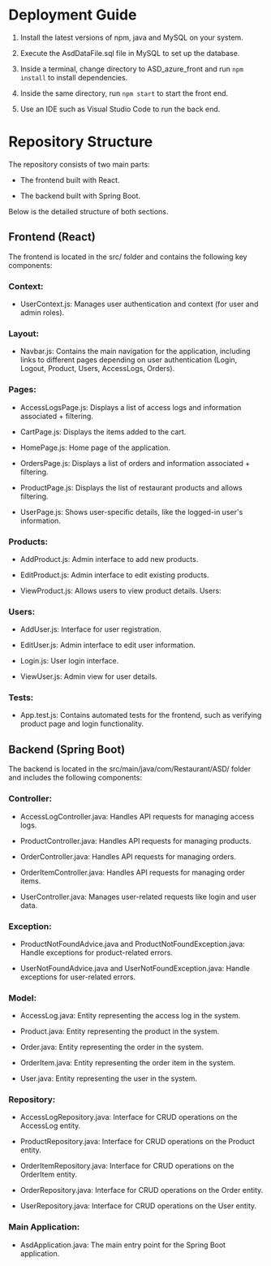 # Deployment Guide
1. Install the latest versions of npm, java and MySQL on your system.

2. Execute the AsdDataFile.sql file in MySQL to set up the database.

3. Inside a terminal, change directory to ASD_azure_front and run ```npm install``` to install dependencies.

4. Inside the same directory, run ```npm start``` to start the front end.

5. Use an IDE such as Visual Studio Code to run the back end.

# Repository Structure 

The repository consists of two main parts: 
- The frontend built with React.
  
- The backend built with Spring Boot.

Below is the detailed structure of both sections.


## Frontend (React) 

The frontend is located in the src/ folder and contains the following key components:

### Context:

- UserContext.js: Manages user authentication and context (for user and admin roles). 

### Layout:

- Navbar.js: Contains the main navigation for the application, including links to different pages depending on user authentication (Login, Logout, Product, Users, AccessLogs, Orders).

### Pages:

- AccessLogsPage.js: Displays a list of access logs and information associated + filtering.

- CartPage.js: Displays the items added to the cart. 

- HomePage.js: Home page of the application.

- OrdersPage.js: Displays a list of orders and information associated + filtering.

- ProductPage.js: Displays the list of restaurant products and allows filtering. 

- UserPage.js: Shows user-specific details, like the logged-in user's information.

### Products:

- AddProduct.js: Admin interface to add new products.

- EditProduct.js: Admin interface to edit existing products. 

- ViewProduct.js: Allows users to view product details. Users:


### Users:

- AddUser.js: Interface for user registration.

- EditUser.js: Admin interface to edit user information.

- Login.js: User login interface. 

- ViewUser.js: Admin view for user details. 

### Tests:

- App.test.js: Contains automated tests for the frontend, such as verifying product page and login functionality.


## Backend (Spring Boot) 

The backend is located in the src/main/java/com/Restaurant/ASD/ folder and includes the following components:

### Controller:
- AccessLogController.java: Handles API requests for managing access logs.

- ProductController.java: Handles API requests for managing products.

- OrderController.java: Handles API requests for managing orders.

- OrderItemController.java: Handles API requests for managing order items.
  
- UserController.java: Manages user-related requests like login and user data.

### Exception:

- ProductNotFoundAdvice.java and ProductNotFoundException.java: Handle exceptions for product-related errors.

- UserNotFoundAdvice.java and UserNotFoundException.java: Handle exceptions for user-related errors.

### Model:
- AccessLog.java: Entity representing the access log in the system.

- Product.java: Entity representing the product in the system.

- Order.java: Entity representing the order in the system.

- OrderItem.java: Entity representing the order item in the system.

- User.java: Entity representing the user in the system.

### Repository:
- AccessLogRepository.java: Interface for CRUD operations on the AccessLog entity.

- ProductRepository.java: Interface for CRUD operations on the Product entity.

- OrderItemRepository.java: Interface for CRUD operations on the OrderItem entity.

- OrderRepository.java: Interface for CRUD operations on the Order entity.

- UserRepository.java: Interface for CRUD operations on the User entity.

### Main Application:

- AsdApplication.java: The main entry point for the Spring Boot application.
